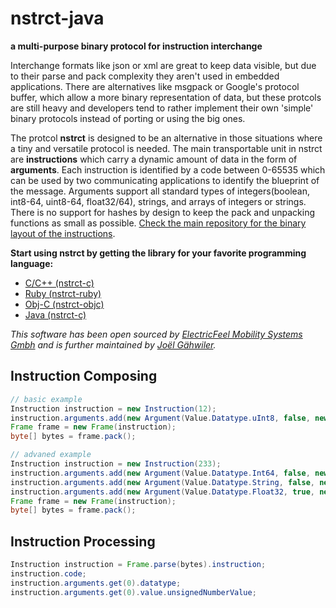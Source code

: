 # nstrct-java

**a multi-purpose binary protocol for instruction interchange**

Interchange formats like json or xml are great to keep data visible, but due to their parse and pack complexity they aren't used in embedded applications. There are alternatives like msgpack or Google's protocol buffer, which allow a more binary representation of data, but these protcols are still heavy and developers tend to rather implement their own 'simple' binary protocols instead of porting or using the big ones. 

The protcol **nstrct** is designed to be an alternative in those situations where a tiny and versatile protocol is needed. The main transportable unit in nstrct are **instructions** which carry a dynamic amount of data in the form of **arguments**. Each instruction is identified by a code between 0-65535 which can be used by two communicating applications to identify the blueprint of the message. Arguments support all standard types of integers(boolean, int8-64, uint8-64, float32/64), strings, and arrays of integers or strings. There is no support for hashes by design to keep the pack and unpacking functions as small as possible. [Check the main repository for the binary layout of the instructions](http://github.com/nstrct/nstrct).

**Start using nstrct by getting the library for your favorite programming language:**

* [C/C++ (nstrct-c)](http://github.com/nstrct/nstrct-c)
* [Ruby (nstrct-ruby)](http://github.com/nstrct/nstrct-ruby)
* [Obj-C (nstrct-objc)](http://github.com/nstrct/nstrct-objc)
* [Java (nstrct-c)](http://github.com/nstrct/nstrct-java)

_This software has been open sourced by [ElectricFeel Mobility Systems Gmbh](http://electricfeel.com) and is further maintained by [Joël Gähwiler](http://github.com/256dpi)._

## Instruction Composing

```java
// basic example
Instruction instruction = new Instruction(12);
instruction.arguments.add(new Argument(Value.Datatype.uInt8, false, new Value(253)));
Frame frame = new Frame(instruction);
byte[] bytes = frame.pack();

// advaned example
Instruction instruction = new Instruction(233);
instruction.arguments.add(new Argument(Value.Datatype.Int64, false, new Value(87347323)));
instruction.arguments.add(new Argument(Value.Datatype.String, false, new Value("hello there")));
instruction.arguments.add(new Argument(Value.Datatype.Float32, true, new Value(5.4), new Value(5.3), new Value(5.1)));
Frame frame = new Frame(instruction);
byte[] bytes = frame.pack();
```

## Instruction Processing

```java
Instruction instruction = Frame.parse(bytes).instruction;
instruction.code;
instruction.arguments.get(0).datatype;
instruction.arguments.get(0).value.unsignedNumberValue;
```
